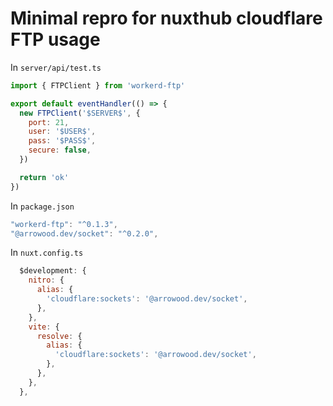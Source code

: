 # Minimal repro for nuxthub cloudflare FTP usage

In `server/api/test.ts`
```js
import { FTPClient } from 'workerd-ftp'

export default eventHandler(() => {
  new FTPClient('$SERVER$', {
    port: 21,
    user: '$USER$',
    pass: '$PASS$',
    secure: false,
  })

  return 'ok'
})
```

In `package.json`
```js
"workerd-ftp": "^0.1.3",
"@arrowood.dev/socket": "^0.2.0",
```

In `nuxt.config.ts`
```js
  $development: {
    nitro: {
      alias: {
        'cloudflare:sockets': '@arrowood.dev/socket',
      },
    },
    vite: {
      resolve: {
        alias: {
          'cloudflare:sockets': '@arrowood.dev/socket',
        },
      },
    },
  },
```